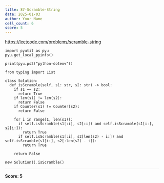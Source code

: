 ```yaml
---
title: 87-Scramble-String
date: 2025-01-03
author: Your Name
cell_count: 6
score: 5
---
```


https://leetcode.com/problems/scramble-string


```
import pyutil as pyu
pyu.get_local_pyinfo()
```


```
print(pyu.ps2("python-dotenv"))
```


```
from typing import List
```


```
class Solution:
  def isScramble(self, s1: str, s2: str) -> bool:
    if s1 == s2:
      return True
    if len(s1) != len(s2):
      return False
    if Counter(s1) != Counter(s2):
      return False

    for i in range(1, len(s1)):
      if self.isScramble(s1[:i], s2[:i]) and self.isScramble(s1[i:], s2[i:]):
        return True
      if self.isScramble(s1[:i], s2[len(s2) - i:]) and self.isScramble(s1[i:], s2[:len(s2) - i]):
        return True

    return False
```


```
new Solution().isScramble()
```


---
**Score: 5**